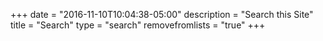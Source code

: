 +++
date = "2016-11-10T10:04:38-05:00"
description = "Search this Site"
title = "Search"
type = "search"
removefromlists = "true"
+++